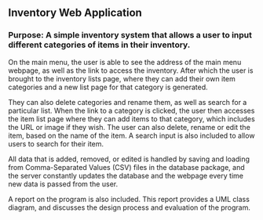## Inventory Web Application

### Purpose: A simple inventory system that allows a user to input different categories of items in their inventory.

On the main menu, the user is able to see the address of the main menu webpage, as well as the link to access the inventory. After which the user is brought to the inventory lists page, 
where they can add their own item categories and a new list page for that category is generated. 

They can also delete categories and rename them, as well as search for a particular list. When the link to a category is clicked, the user then accesses the item list page where they 
can add items to that category, which includes the URL or image if they wish. The user can also delete, rename or edit the item, based on the name of the item. A search input is also 
included to allow users to search for their item. 

All data that is added, removed, or edited is handled by saving and loading from Comma-Separated Values (CSV) files in the database package, and the server constantly updates the 
database and the webpage every time new data is passed from the user.

A report on the program is also included. This report provides a UML class diagram, and discusses the design process and evaluation of the program.